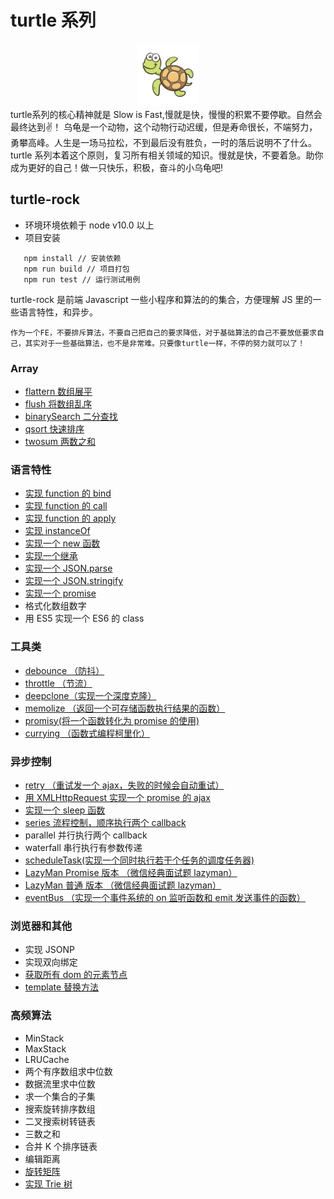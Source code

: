 # turtle 系列

<div align=center>
<img src="./imgs/turtle.jpg" width = "100" height = "100"  />
</div>
turtle系列的核心精神就是 Slow is Fast,慢就是快，慢慢的积累不要停歇。自然会最终达到✌️！
乌龟是一个动物，这个动物行动迟缓，但是寿命很长，不端努力，勇攀高峰。人生是一场马拉松，不到最后没有胜负，一时的落后说明不了什么。
turtle 系列本着这个原则，复习所有相关领域的知识。慢就是快，不要着急。助你成为更好的自己！做一只快乐，积极，奋斗的小乌龟吧!

## turtle-rock

-   环境环境依赖于 node v10.0 以上
-   项目安装

```
   npm install // 安装依赖
   npm run build // 项目打包
   npm run test // 运行测试用例
```

turtle-rock 是前端 Javascript 一些小程序和算法的的集合，方便理解 JS 里的一些语言特性，和异步。

```
作为一个FE，不要排斥算法，不要自己把自己的要求降低，对于基础算法的自己不要放低要求自己，其实对于一些基础算法，也不是非常难。只要像turtle一样，不停的努力就可以了！
```

### Array

-   [flattern 数组展平](https://github.com/scofieldfan/turtle-rock/blob/75e703a38ba64c8478114b16ad200703c377fec9/src/array.js#L1)
-   [flush 将数组乱序](https://github.com/scofieldfan/turtle-rock/blob/75e703a38ba64c8478114b16ad200703c377fec9/src/array.js#L16)
-   [binarySearch 二分查找](https://github.com/scofieldfan/turtle-rock/blob/75e703a38ba64c8478114b16ad200703c377fec9/src/array.js#L24)
-   [qsort 快速排序](https://github.com/scofieldfan/turtle-rock/blob/75e703a38ba64c8478114b16ad200703c377fec9/src/array.js#L42)
-   [twosum 两数之和](https://github.com/scofieldfan/turtle-rock/blob/75e703a38ba64c8478114b16ad200703c377fec9/src/array.js#L69)

### 语言特性

-   [实现 function 的 bind](https://github.com/scofieldfan/turtle-rock/blob/155d58a98315710a44b7a0241daa1ad9d4f38364/src/emcascript.js#L1)
-   [实现 function 的 call](https://github.com/scofieldfan/turtle-rock/blob/155d58a98315710a44b7a0241daa1ad9d4f38364/src/emcascript.js#L12)
-   [实现 function 的 apply](https://github.com/scofieldfan/turtle-rock/blob/155d58a98315710a44b7a0241daa1ad9d4f38364/src/emcascript.js#L16)
-   [实现 instanceOf](https://github.com/scofieldfan/turtle-rock/blob/155d58a98315710a44b7a0241daa1ad9d4f38364/src/emcascript.js#L20)
-   [实现一个 new 函数](https://github.com/scofieldfan/turtle-rock/blob/155d58a98315710a44b7a0241daa1ad9d4f38364/src/emcascript.js#L32)
-   [实现一个继承](https://github.com/scofieldfan/turtle-rock/blob/155d58a98315710a44b7a0241daa1ad9d4f38364/src/emcascript.js#L41)
-   [实现一个 JSON.parse](https://github.com/scofieldfan/turtle-rock/blob/155d58a98315710a44b7a0241daa1ad9d4f38364/src/emcascript.js#L76)
-   [实现一个 JSON.stringify](https://github.com/scofieldfan/turtle-rock/blob/155d58a98315710a44b7a0241daa1ad9d4f38364/src/emcascript.js#L112)
-   [实现一个 promise](https://github.com/scofieldfan/turtle-rock/blob/155d58a98315710a44b7a0241daa1ad9d4f38364/src/my-promise.js#L1)
-   格式化数组数字
-   用 ES5 实现一个 ES6 的 class

### 工具类

-   [debounce （防抖）](https://github.com/scofieldfan/turtle-rock/blob/e4598498e434836d0dcf0a40f1408d4ca02b73fc/src/util.js#L2)
-   [throttle （节流）](https://github.com/scofieldfan/turtle-rock/blob/e4598498e434836d0dcf0a40f1408d4ca02b73fc/src/util.js#L14)
-   [deepclone（实现一个深度克隆）](https://github.com/scofieldfan/turtle-rock/blob/e4598498e434836d0dcf0a40f1408d4ca02b73fc/src/util.js#L68)
-   [memolize （返回一个可存储函数执行结果的函数）](https://github.com/scofieldfan/turtle-rock/blob/e4598498e434836d0dcf0a40f1408d4ca02b73fc/src/util.js#L25)
-   [promisy(将一个函数转化为 promise 的使用)](https://github.com/scofieldfan/turtle-rock/blob/e4598498e434836d0dcf0a40f1408d4ca02b73fc/src/util.js#L46)
-   [currying （函数式编程柯里化）](https://github.com/scofieldfan/turtle-rock/blob/e4598498e434836d0dcf0a40f1408d4ca02b73fc/src/util.js#L57)

### 异步控制

-   [retry （重试发一个 ajax，失败的时候会自动重试）](https://github.com/scofieldfan/turtle-rock/blob/5ab0efce0fc8017a8367a3a96d4495787ff8f162/src/async-util.js#L18)
-   [用 XMLHttpRequest 实现一个 promise 的 ajax](https://github.com/scofieldfan/turtle-rock/blob/5ab0efce0fc8017a8367a3a96d4495787ff8f162/src/async-util.js#L25)
-   [实现一个 sleep 函数](https://github.com/scofieldfan/turtle-rock/blob/5ab0efce0fc8017a8367a3a96d4495787ff8f162/src/async-util.js#L10)
-   [series 流程控制，顺序执行两个 callback](https://github.com/scofieldfan/turtle-rock/blob/5ab0efce0fc8017a8367a3a96d4495787ff8f162/src/async-util.js#L1)
-   parallel 并行执行两个 callback
-   waterfall 串行执行有参数传递
-   [scheduleTask(实现一个同时执行若干个任务的调度任务器)](https://github.com/scofieldfan/turtle-rock/blob/dbf14464c570f829f07002c3aaffc442fc1d419f/src/schedule.js#L9)
-   [LazyMan Promise 版本 （微信经典面试题 lazyman）](https://github.com/scofieldfan/turtle-rock/blob/dbf14464c570f829f07002c3aaffc442fc1d419f/src/lazyman-promise.js#L6)
-   [LazyMan 普通 版本 （微信经典面试题 lazyman）](https://github.com/scofieldfan/turtle-rock/blob/dbf14464c570f829f07002c3aaffc442fc1d419f/src/lazyman.js#L5)
-   [eventBus （实现一个事件系统的 on 监听函数和 emit 发送事件的函数）](https://github.com/scofieldfan/turtle-rock/blob/dbf14464c570f829f07002c3aaffc442fc1d419f/src/event-bus.js#L12)

### 浏览器和其他

-   实现 JSONP
-   实现双向绑定
-   [获取所有 dom 的元素节点](https://github.com/scofieldfan/turtle-rock/blob/b31c5d43b05986101861054dd15626cb234f88da/src/dom.js#L4)
-   [template 替换方法](https://github.com/scofieldfan/turtle-rock/blob/b31c5d43b05986101861054dd15626cb234f88da/src/dom.js#L1)

### 高频算法

-   MinStack
-   MaxStack
-   LRUCache
-   两个有序数组求中位数
-   数据流里求中位数
-   求一个集合的子集
-   搜索旋转排序数组
-   二叉搜索树转链表
-   三数之和
-   合并 K 个排序链表
-   编辑距离
-   [旋转矩阵](https://github.com/scofieldfan/turtle-rock/blob/ed74422c3775bcf99918246c4e2e4c175f9b8143/src/leetcode/spiral-matrix.js#L1)
-   [实现 Trie 树](https://github.com/scofieldfan/turtle-rock/blob/ed74422c3775bcf99918246c4e2e4c175f9b8143/src/leetcode/trie.js#L1)
